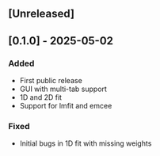## [Unreleased]

## [0.1.0] - 2025-05-02
### Added
- First public release
- GUI with multi-tab support
- 1D and 2D fit
- Support for lmfit and emcee

### Fixed
- Initial bugs in 1D fit with missing weights
